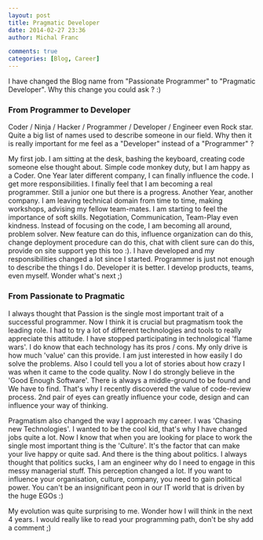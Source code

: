 ```yaml
---
layout: post
title: Pragmatic Developer
date: 2014-02-27 23:36
author: Michal Franc

comments: true
categories: [Blog, Career]
---
```

I have changed the Blog name from "Passionate Programmer" to "Pragmatic Developer". Why this change you could ask ? :)

<h3>From Programmer to Developer</h3>

Coder / Ninja / Hacker / Programmer / Developer / Engineer even Rock star.  Quite a big list of names used to describe someone in our field. Why then it is really important for me feel as a "Developer" instead of a "Programmer" ?

My first job. I am sitting at the desk, bashing the keyboard, creating code someone else thought about. Simple code monkey duty, but I am happy as a Coder. One Year later different company, I can finally influence the code. I get more responsibilities. I finally feel that I am becoming a real programmer. Still a junior one but there is a progress. Another Year, another company. I am leaving technical domain from time to time, making workshops, advising my fellow team-mates. I am starting to feel the importance of soft skills. Negotiation, Communication, Team-Play even kindness. Instead of focusing on the code, I am becoming all around, problem solver. New feature can do this, influence organization can do this, change deployment procedure can do this, chat with client sure can do this, provide on site support yep this too :). I have developed and my responsibilities changed a lot since I started. Programmer is just not enough to describe the things I do. Developer it is better. I develop products, teams, even myself. Wonder what's next ;) 

<h3>From Passionate to Pragmatic</h3>

I always thought that Passion is the single most important trait of a successful programmer. Now I think it is crucial but pragmatism took the leading role. I had to try a lot of different technologies and tools to really appreciate this attitude. I have stopped participating in technological 'flame wars'. I do know that each technology has its pros / cons. My only drive is how much 'value' can this provide. I am just interested in how easily I do solve the problems. Also I could tell you a lot of stories about how crazy I was when it came to the code quality. Now I do strongly believe in the 'Good Enough Software'. There is always a middle-ground to be found and We have to find. That's why I recently discovered the value of code-review process. 2nd pair of eyes can greatly influence your code, design and can influence your way of thinking.

Pragmatism also changed the way I approach my career. I was 'Chasing new Technologies'. I wanted to be the cool kid, that's why I have changed jobs quite a lot. Now I know that when you are looking for place to work the single most important thing is the 'Culture'. It's the factor that can make your live happy or quite sad. And there is the thing about politics. I always thought that politics sucks, I am an engineer why do I need to engage in this messy managerial stuff. This perception changed a lot. If you want to influence your organisation, culture, company, you need to gain political power. You can't be an insignificant peon in our IT world that is driven by the huge EGOs :)

My evolution was quite surprising to me. Wonder how I will think in the next 4 years. I would really like to read your programming path, don't be shy add a comment ;)
